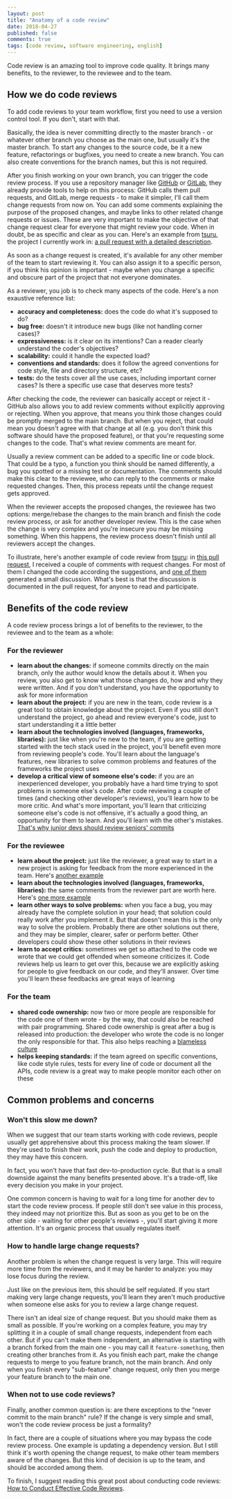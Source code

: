 ```yaml
---
layout: post
title: "Anatomy of a code review"
date: 2018-04-27
published: false
comments: true
tags: [code review, software engineering, english]
---
```

Code review is an amazing tool to improve code quality. It brings many benefits, to the reviewer, to the reviewee and to the team.

## How we do code reviews

To add code reviews to your team workflow, first you need to use a version control tool. If you don't, start with that.

Basically, the idea is never committing directly to the master branch - or whatever other branch you choose as the main one, but usually it's the master branch. To start any changes to the source code, be it a new feature, refactorings or bugfixes, you need to create a new branch. You can also create conventions for the branch names, but this is not required.

After you finish working on your own branch, you can trigger the code review process. If you use a repository manager like [GitHub](https://github.com/) or [GitLab](https://about.gitlab.com/), they already provide tools to help on this process: GitHub calls them pull requests, and GitLab, merge requests - to make it simpler, I'll call them change requests from now on. You can add some comments explaining the purpose of the proposed changes, and maybe links to other related change requests or issues. These are very important to make the objective of that change request clear for everyone that might review your code. When in doubt, be as specific and clear as you can. Here's an example from [tsuru](https://github.com/tsuru/tsuru), the project I currently work in: [a pull request with a detailed description](https://github.com/tsuru/tsuru/pull/1889).

As soon as a change request is created, it's available for any other member of the team to start reviewing it. You can also assign it to a specific person, if you think his opinion is important - maybe when you change a specific and obscure part of the project that not everyone dominates.

As a reviewer, you job is to check many aspects of the code. Here's a non exaustive reference list:

- **accuracy and completeness:** does the code do what it's supposed to do?
- **bug free:** doesn't it introduce new bugs (like not handling corner cases)?
- **expressiveness:** is it clear on its intentions? Can a reader clearly understand the coder's objectives?
- **scalability:** could it handle the expected load?
- **conventions and standards:** does it follow the agreed conventions for code style, file and directory structure, etc?
- **tests:** do the tests cover all the use cases, including important corner cases? Is there a specific use case that deserves more tests?

After checking the code, the reviewer can basically accept or reject it - GitHub also allows you to add review comments without explicitly approving or rejecting. When you approve, that means you think those changes could be promptly merged to the main branch. But when you reject, that could mean you doesn't agree with that change at all (e.g. you don't think this software should have the proposed feature), or that you're requesting some changes to the code. That's what review comments are meant for.

Usually a review comment can be added to a specific line or code block. That could be a typo, a function you think should be named differently, a bug you spotted or a missing test or documentation. The comments should make this clear to the reviewee, who can reply to the comments or make requested changes. Then, this process repeats until the change request gets approved.

When the reviewer accepts the proposed changes, the reviewee has two options: merge/rebase the changes to the main branch and finish the code review process, or ask for another developer review. This is the case when the change is very complex and you're insecure you may be missing something. When this happens, the review process doesn't finish until all reviewers accept the changes.

To illustrate, here's another example of code review from [tsuru](https://github.com/tsuru/tsuru): in [this pull request](https://github.com/tsuru/tsuru/pull/1881), I received a couple of comments with request changes. For most of them I changed the code according the suggestions, and [one of them](https://github.com/tsuru/tsuru/pull/1881#discussion_r156350529) generated a small discussion. What's best is that the discussion is documented in the pull request, for anyone to read and participate.

## Benefits of the code review

A code review process brings a lot of benefits to the reviewer, to the reviewee and to the team as a whole:

### For the reviewer

- **learn about the changes:** if someone commits directly on the main branch, only the author would know the details about it. When you review, you also get to know what those changes do, how and why they were written. And if you don't understand, you have the opportunity to ask for more information
- **learn about the project:** if you are new in the team, code review is a great tool to obtain knowledge about the project. Even if you still don't understand the project, go ahead and review everyone's code, just to start understanding it a little better
- **learn about the technologies involved (languages, frameworks, libraries):** just like when you're new to the team, if you are getting started with the tech stack used in the project, you'll benefit even more from reviewing people's code. You'll learn about the language's features, new libraries to solve common problems and features of the frameworks the project uses
- **develop a critical view of someone else's code:** if you are an inexperienced developer, you probably have a hard time trying to spot problems in someone else's code. After code reviewing a couple of times (and checking other developer's reviews), you'll learn how to be more critic. And what's more important, you'll learn that criticizing someone else's code is not offensive, it's actually a good thing, an opportunity for them to learn. And you'll learn with the other's mistakes. [That's why junior devs should review seniors' commits](https://pagefault.blog/2018/04/08/why-junior-devs-should-review-seniors-commits/)

### For the reviewee

- **learn about the project:** just like the reviewer, a great way to start in a new project is asking for feedback from the more experienced in the team. Here's [another example](https://github.com/tsuru/tsuru/pull/1973)
- **learn about the technologies involved (languages, frameworks, libraries):** the same comments from the reviewer part are worth here. Here's [one more example](https://github.com/tsuru/tsuru/pull/1969#discussion_r175858044)
- **learn other ways to solve problems:** when you face a bug, you may already have the complete solution in your head; that solution could really work after you implement it. But that doesn't mean this is the only way to solve the problem. Probably there are other solutions out there, and they may be simpler, clearer, safer or perform better. Other developers could show these other solutions in their reviews
- **learn to accept critics:** sometimes we get so attached to the code we wrote that we could get offended when someone criticizes it. Code reviews help us learn to get over this, because we are explicitly asking for people to give feedback on our code, and they'll answer. Over time you'll learn these feedbacks are great ways of learning

### For the team

- **shared code ownership:** now two or more people are responsible for the code one of them wrote - by the way, that could also be reached with pair programming. Shared code ownership is great after a bug is released into production: the developer who wrote the code is no longer the only responsible for that. This also helps reaching a [blameless culture](https://medium.com/zendesk-engineering/blameless-culture-21662ab9118c)
- **helps keeping standards:** if the team agreed on specific conventions, like code style rules, tests for every line of code or document all the APIs, code review is a great way to make people monitor each other on these

## Common problems and concerns

### Won't this slow me down?

When we suggest that our team starts working with code reviews, people usually get apprehensive about this process making the team slower. If they're used to finish their work, push the code and deploy to production, they may have this concern.

In fact, you won't have that fast dev-to-production cycle. But that is a small downside against the many benefits presented above. It's a trade-off, like every decision you make in your project.

One common concern is having to wait for a long time for another dev to start the code review process. If people still don't see value in this process, they indeed may not prioritize this. But as soon as you get to be on the other side - waiting for other people's reviews -, you'll start giving it more attention. It's an organic process that usually regulates itself.

### How to handle large change requests?

Another problem is when the change request is very large. This will require more time from the reviewers, and it may be harder to analyze: you may lose focus during the review.

Just like on the previous item, this should be self regulated. If you start making very large change requests, you'll learn they aren't much productive when someone else asks for you to review a large change request.

There isn't an ideal size of change request. But you should make them as small as possible. If you're working on a complex feature, you may try splitting it in a couple of small change requests, independent from each other. But if you can't make them independent, an alternative is starting with a branch forked from the main one - you may call it `feature-something`, then creating other branches from it. As you finish each part, make the change requests to merge to you feature branch, not the main branch. And only when you finish every "sub-feature" change request, only then you merge your feature branch to the main one.

### When not to use code reviews?

Finally, another common question is: are there exceptions to the "never commit to the main branch" rule? If the change is very simple and small, won't the code review process be just a formality?

In fact, there are a couple of situations where you may bypass the code review process. One example is updating a dependency version. But I still think it's worth opening the change request, to make other team members aware of the changes. But this kind of decision is up to the team, and should be accorded among them.

To finish, I suggest reading this great post about conducting code reviews: [How to Conduct Effective Code Reviews](https://insidedigitalocean.com/how-to-conduct-effective-code-reviews-18b823a07123).
